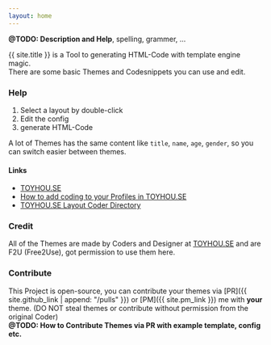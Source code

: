 ```yaml
---
layout: home
---
```


**@TODO: Description and Help**, spelling, grammer, ...

{{ site.title }} is a Tool to generating HTML-Code with template engine magic.  
There are some basic Themes and Codesnippets you can use and edit.  

### Help 

 1. Select a layout by double-click
 2. Edit the config
 3. generate HTML-Code

A lot of Themes has the same content like `title`, `name`, `age`, `gender`, so you can switch easier between themes. 

#### Links

 - [TOYHOU.SE](https://toyhou.se/)
 - [How to add coding to your Profiles in TOYHOU.SE](https://toyhou.se/~forums/16.htmlcss-graphics/53428.how-to-add-coding-to-your-profiles-)
 - [TOYHOU.SE Layout Coder Directory](https://toyhou.se/~forums/16.htmlcss-graphics/93890.coder-directory)



### Credit

All of the Themes are made by Coders and Designer at [TOYHOU.SE](https://toyhou.se/~forums/16.htmlcss-graphics/93890.coder-directory) and are F2U (Free2Use), got permission to use them here.

### Contribute

This Project is open-source, you can contribute your themes via [PR]({{ site.github_link | append: "/pulls" }}) or [PM]({{ site.pm_link }}) me with **your** theme. (DO NOT steal themes or contribute without permission from the original Coder)  
**@TODO: How to Contribute Themes via PR with example template, config etc.**